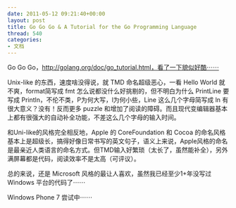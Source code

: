 ```yaml
---
date: 2011-05-12 09:21:40+00:00
layout: post
title: Go Go Go & A Tutorial for the Go Programming Language
thread: 540
categories:
- 文档
---
```


Go Go Go，http://golang.org/doc/go_tutorial.html，看了一下貌似好酷⋯⋯  
  
Unix-like 的东西，速度啥没得说，就 TMD 命名超级恶心，一看 Hello World 就不爽，format简写成 fmt 怎么说都没什么好挑剔的，但不明白为什么 PrintLine 要写成 Println，不伦不类，P为何大写，l为何小些，Line 这么几个字母简写成 ln 有很大意义？没有！反而更多 puzzle 和增加了阅读的障碍。而且现代变编辑器基本上都有很强大的自动补全功能，不差这么几个字母的输入时间。  
  
和Uni-like的风格完全相反地，Apple 的 CoreFoundation 和 Cocoa 的命名风格基本上是超级长，搞得好像日常书写的英文句子，语义上来说，Apple风格的命名是最亲近人类语言的命名方式。但TMD输入好繁琐（太长了，虽然能补全），另外满屏幕都是代码，阅读效率不是太高（可评议）。  
  
总的来说，还是 Microsoft 风格的最让人喜欢，虽然我已经至少1+年没写过 Windows 平台的代码了⋯⋯<!-- more -->  
  
Windows Phone 7 尝试中⋯⋯
